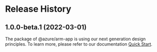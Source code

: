 # Release History
    
## 1.0.0-beta.1 (2022-03-01)

The package of @azure/arm-app is using our next generation design principles. To learn more, please refer to our documentation [Quick Start](https://aka.ms/js-track2-quickstart).
